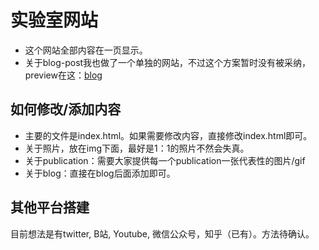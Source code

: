 # 实验室网站
- 这个网站全部内容在一页显示。
- 关于blog-post我也做了一个单独的网站，不过这个方案暂时没有被采纳，preview在这：<a href="https://sjtu-xai-lab.github.io/blog-post/Shapley%20Interaction">blog</a>
## 如何修改/添加内容
- 主要的文件是index.html。如果需要修改内容，直接修改index.html即可。
- 关于照片，放在img下面，最好是1：1的照片不然会失真。
- 关于publication：需要大家提供每一个publication一张代表性的图片/gif
- 关于blog：直接在blog后面添加即可。
## 其他平台搭建
目前想法是有twitter, B站, Youtube, 微信公众号，知乎（已有）。方法待确认。

